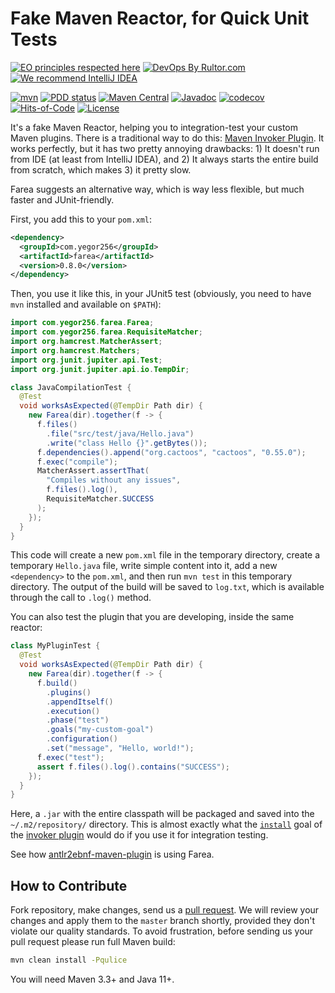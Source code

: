 # Fake Maven Reactor, for Quick Unit Tests

[![EO principles respected here](https://www.elegantobjects.org/badge.svg)](https://www.elegantobjects.org)
[![DevOps By Rultor.com](http://www.rultor.com/b/yegor256/farea)](http://www.rultor.com/p/yegor256/farea)
[![We recommend IntelliJ IDEA](https://www.elegantobjects.org/intellij-idea.svg)](https://www.jetbrains.com/idea/)

[![mvn](https://github.com/yegor256/farea/actions/workflows/mvn.yml/badge.svg)](https://github.com/yegor256/farea/actions/workflows/mvn.yml)
[![PDD status](http://www.0pdd.com/svg?name=yegor256/farea)](http://www.0pdd.com/p?name=yegor256/farea)
[![Maven Central](https://img.shields.io/maven-central/v/com.yegor256/farea.svg)](https://maven-badges.herokuapp.com/maven-central/com.yegor256/farea)
[![Javadoc](http://www.javadoc.io/badge/com.yegor256/farea.svg)](http://www.javadoc.io/doc/com.yegor256/farea)
[![codecov](https://codecov.io/gh/yegor256/farea/branch/master/graph/badge.svg)](https://codecov.io/gh/yegor256/farea)
[![Hits-of-Code](https://hitsofcode.com/github/yegor256/farea)](https://hitsofcode.com/view/github/yegor256/farea)
[![License](https://img.shields.io/badge/license-MIT-green.svg)](https://github.com/yegor256/farea/blob/master/LICENSE.txt)

It's a fake Maven Reactor, helping you to integration-test
your custom Maven plugins.
There is a traditional way to do this:
[Maven Invoker Plugin][invoker].
It works perfectly, but it has two pretty annoying
drawbacks: 1) It doesn't run from IDE (at least from IntelliJ IDEA),
and 2) It always starts the entire build from scratch,
which makes 3) it pretty slow.

Farea suggests an alternative way, which is way less flexible, but much
faster and JUnit-friendly.

First, you add this to your `pom.xml`:

```xml
<dependency>
  <groupId>com.yegor256</groupId>
  <artifactId>farea</artifactId>
  <version>0.8.0</version>
</dependency>
```

Then, you use it like this, in your JUnit5 test
(obviously, you need to have `mvn` installed
and available on `$PATH`):

```java
import com.yegor256.farea.Farea;
import com.yegor256.farea.RequisiteMatcher;
import org.hamcrest.MatcherAssert;
import org.hamcrest.Matchers;
import org.junit.jupiter.api.Test;
import org.junit.jupiter.api.io.TempDir;

class JavaCompilationTest {
  @Test
  void worksAsExpected(@TempDir Path dir) {
    new Farea(dir).together(f -> {
      f.files()
        .file("src/test/java/Hello.java")
        .write("class Hello {}".getBytes());
      f.dependencies().append("org.cactoos", "cactoos", "0.55.0");
      f.exec("compile");
      MatcherAssert.assertThat(
        "Compiles without any issues",
        f.files().log(),
        RequisiteMatcher.SUCCESS
      );
    });
  }
}
```

This code will create a new `pom.xml` file in the temporary directory,
create a temporary `Hello.java` file, write simple content into it,
add a new `<dependency>` to the `pom.xml`, and then run `mvn test` in this
temporary directory. The output of the build will be saved to `log.txt`,
which is available through the call to `.log()` method.

You can also test the plugin that you are developing, inside the same reactor:

```java
class MyPluginTest {
  @Test
  void worksAsExpected(@TempDir Path dir) {
    new Farea(dir).together(f -> {
      f.build()
        .plugins()
        .appendItself()
        .execution()
        .phase("test")
        .goals("my-custom-goal")
        .configuration()
        .set("message", "Hello, world!");
      f.exec("test");
      assert f.files().log().contains("SUCCESS");
    });
  }
}
```

Here, a `.jar` with the entire classpath will be packaged and saved
into the `~/.m2/repository/` directory. This is almost exactly what
the [`install`][install-mojo] goal of the
[invoker plugin][invoker] would do if you use it for
integration testing.

See how
[antlr2ebnf-maven-plugin](https://github.com/yegor256/antlr2ebnf-maven-plugin)
is using Farea.

## How to Contribute

Fork repository, make changes, send us a
[pull request](https://www.yegor256.com/2014/04/15/github-guidelines.html).
We will review your changes and apply them to the `master` branch shortly,
provided they don't violate our quality standards. To avoid frustration,
before sending us your pull request please run full Maven build:

```bash
mvn clean install -Pqulice
```

You will need Maven 3.3+ and Java 11+.

[invoker]: https://maven.apache.org/plugins/maven-invoker-plugin/index.html
[install-mojo]: https://maven.apache.org/plugins/maven-invoker-plugin/install-mojo.html
